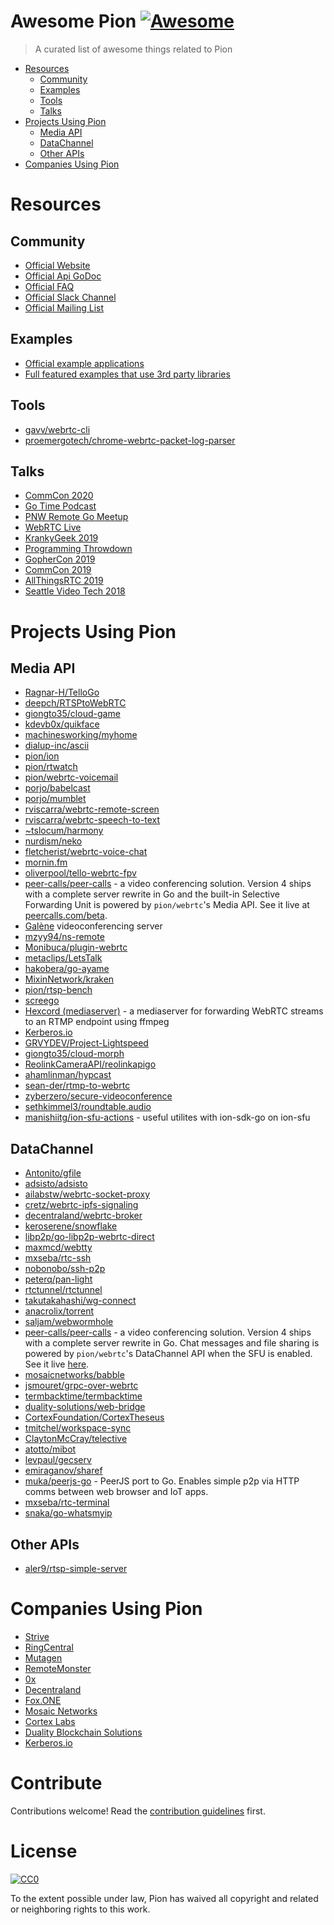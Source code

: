 # Awesome Pion [![Awesome](https://awesome.re/badge.svg)](https://awesome.re)

> A curated list of awesome things related to Pion

- [Resources](#resources)
  - [Community](#community)
  - [Examples](#examples)
  - [Tools](#tools)
  - [Talks](#talks)
- [Projects Using Pion](#projects-using-pion)
  - [Media API](#media-api)
  - [DataChannel](#datachannel)
  - [Other APIs](#other-apis)
- [Companies Using Pion](#companies-using-pion)


# Resources

## Community

- [Official Website](https://pion.ly)
- [Official Api GoDoc](https://pkg.go.dev/github.com/pion/webrtc/v3)
- [Official FAQ](https://github.com/pion/webrtc/wiki/FAQ)
- [Official Slack Channel](https://invite.slack.golangbridge.org/)
- [Official Mailing List](https://groups.google.com/forum/#!forum/pion)

## Examples

- [Official example applications](https://github.com/pion/webrtc/blob/master/examples/)
- [Full featured examples that use 3rd party libraries](https://github.com/pion/example-webrtc-applications)

## Tools

- [gavv/webrtc-cli](https://github.com/gavv/webrtc-cli)
- [proemergotech/chrome-webrtc-packet-log-parser](https://github.com/proemergotech/chrome-webrtc-packet-log-parser)

## Talks
- [CommCon 2020](https://www.youtube.com/watch?v=3fRw4uKakLM)
- [Go Time Podcast](https://changelog.com/gotime/127)
- [PNW Remote Go Meetup](https://www.youtube.com/watch?v=FdgoOrJH8ok&feature=youtu.be&t=989)
- [WebRTC Live](https://vimeo.com/380076363)
- [KrankyGeek 2019](https://www.youtube.com/watch?v=BYtNI4esj1I)
- [Programming Throwdown](https://www.programmingthrowdown.com/2019/10/episode-95-webrtc-with-sean-dubois.html)
- [GopherCon 2019](https://www.youtube.com/watch?v=Syt7TnikBfk)
- [CommCon 2019](https://youtu.be/iEYLvkaNTLc?t=447)
- [AllThingsRTC 2019](https://www.youtube.com/watch?v=THBgcbI--ck)
- [Seattle Video Tech 2018](https://www.youtube.com/watch?v=ezZYd5NsxE4)

# Projects Using Pion

## Media API

- [Ragnar-H/TelloGo](https://github.com/Ragnar-H/TelloGo)
- [deepch/RTSPtoWebRTC](https://github.com/deepch/RTSPtoWebRTC)
- [giongto35/cloud-game](https://github.com/giongto35/cloud-game)
- [kdevb0x/quikface](https://github.com/kdevb0x/quikface)
- [machinesworking/myhome](https://github.com/machinesworking/myhome)
- [dialup-inc/ascii](https://github.com/dialup-inc/ascii)
- [pion/ion](https://github.com/pion/ion)
- [pion/rtwatch](https://github.com/pion/rtwatch)
- [pion/webrtc-voicemail](https://github.com/pion/webrtc-voicemail)
- [porjo/babelcast](https://github.com/porjo/babelcast)
- [porjo/mumblet](https://github.com/porjo/mumblet)
- [rviscarra/webrtc-remote-screen](https://github.com/rviscarra/webrtc-remote-screen)
- [rviscarra/webrtc-speech-to-text](https://github.com/rviscarra/webrtc-speech-to-text)
- [~tslocum/harmony](https://gitlab.com/tslocum/harmony)
- [nurdism/neko](https://github.com/nurdism/neko)
- [fletcherist/webrtc-voice-chat](https://github.com/fletcherist/webtrc-voice-chat)
- [mornin.fm](https://github.com/fox-one/mornin.fm)
- [oliverpool/tello-webrtc-fpv](https://github.com/oliverpool/tello-webrtc-fpv)
- [peer-calls/peer-calls](https://github.com/peer-calls/peer-calls) - a video conferencing solution. Version 4 ships with a complete server rewrite in Go and the built-in Selective Forwarding Unit is powered by `pion/webrtc`'s Media API. See it live at [peercalls.com/beta](https://peercalls.com/beta).
- [Galène](https://galene.org) videoconferencing server
- [mzyy94/ns-remote](https://github.com/mzyy94/ns-remote)
- [Monibuca/plugin-webrtc](https://github.com/Monibuca/plugin-webrtc)
- [metaclips/LetsTalk](https://github.com/metaclips/LetsTalk)
- [hakobera/go-ayame](https://github.com/hakobera/go-ayame)
- [MixinNetwork/kraken](https://github.com/MixinNetwork/kraken)
- [pion/rtsp-bench](https://github.com/pion/rtsp-bench)
- [screego](https://github.com/screego/server)
- [Hexcord (mediaserver)](https://github.com/grantfayvor/hexcord-mediaserver) - a mediaserver for forwarding WebRTC streams to an RTMP endpoint using ffmpeg
- [Kerberos.io](https://github.com/kerberos-io)
- [GRVYDEV/Project-Lightspeed](https://github.com/GRVYDEV/Project-Lightspeed)
- [giongto35/cloud-morph](https://github.com/giongto35/cloud-morph)
- [ReolinkCameraAPI/reolinkapigo](https://github.com/ReolinkCameraAPI/reolinkapigo)
- [ahamlinman/hypcast](https://github.com/ahamlinman/hypcast)
- [sean-der/rtmp-to-webrtc](https://github.com/sean-der/rtmp-to-webrtc)
- [zyberzero/secure-videoconference](https://github.com/zyberzero/secure-videoconference)
- [sethkimmel3/roundtable.audio](https://github.com/sethkimmel3/roundtable.audio)
- [manishiitg/ion-sfu-actions](https://github.com/manishiitg/ion-sfu-actions) - useful utilites with ion-sdk-go on ion-sfu

## DataChannel

- [Antonito/gfile](https://github.com/Antonito/gfile)
- [adsisto/adsisto](https://github.com/adsisto/adsisto)
- [ailabstw/webrtc-socket-proxy](https://github.com/ailabstw/webrtc-socket-proxy)
- [cretz/webrtc-ipfs-signaling](https://github.com/cretz/webrtc-ipfs-signaling)
- [decentraland/webrtc-broker](https://github.com/decentraland/webrtc-broker)
- [keroserene/snowflake](https://github.com/keroserene/snowflake)
- [libp2p/go-libp2p-webrtc-direct](https://github.com/libp2p/go-libp2p-webrtc-direct)
- [maxmcd/webtty](https://github.com/maxmcd/webtty)
- [mxseba/rtc-ssh](https://github.com/mxseba/rtc-ssh)
- [nobonobo/ssh-p2p](https://github.com/nobonobo/ssh-p2p)
- [peterq/pan-light](https://github.com/peterq/pan-light)
- [rtctunnel/rtctunnel](https://github.com/rtctunnel/rtctunnel)
- [takutakahashi/wg-connect](https://github.com/takutakahashi/wg-connect)
- [anacrolix/torrent](https://github.com/anacrolix/torrent/)
- [saljam/webwormhole](https://github.com/saljam/webwormhole)
- [peer-calls/peer-calls](https://github.com/peer-calls/peer-calls) - a video conferencing solution. Version 4 ships with a complete server rewrite in Go. Chat messages and file sharing is powered by `pion/webrtc`'s DataChannel API when the SFU is enabled. See it live [here](https://peercalls.com/beta).
- [mosaicnetworks/babble](https://github.com/mosaicnetworks/babble)
- [jsmouret/grpc-over-webrtc](https://github.com/jsmouret/grpc-over-webrtc)
- [termbacktime/termbacktime](https://github.com/termbacktime/termbacktime)
- [duality-solutions/web-bridge](https://github.com/duality-solutions/web-bridge)
- [CortexFoundation/CortexTheseus](https://github.com/CortexFoundation/CortexTheseus)
- [tmitchel/workspace-sync](https://github.com/tmitchel/workspace-sync)
- [ClaytonMcCray/telective](https://github.com/ClaytonMcCray/telective)
- [atotto/mibot](https://github.com/atotto/mibot)
- [levpaul/gecserv](https://github.com/levpaul/gecserv)
- [emiraganov/sharef](https://github.com/emiraganov/sharef)
- [muka/peerjs-go](https://github.com/muka/peerjs-go) - PeerJS port to Go. Enables simple p2p via HTTP comms between web browser and IoT apps.
- [mxseba/rtc-terminal](https://github.com/mxseba/rtc-terminal)
- [snaka/go-whatsmyip](https://github.com/snaka/go-whatsmyip)

## Other APIs
- [aler9/rtsp-simple-server](https://github.com/aler9/rtsp-simple-server)

# Companies Using Pion
- [Strive](https://strivetech.io/p2p-sdk/)
- [RingCentral](https://github.com/ringcentral/ringcentral-softphone-go)
- [Mutagen](https://mutagen.io/)
- [RemoteMonster](https://github.com/RemoteMonster/remon-obs-lib)
- [0x](https://0x.org/)
- [Decentraland](https://github.com/decentraland/communications-server-go)
- [Fox.ONE](https://github.com/fox-one/mornin.fm)
- [Mosaic Networks](https://github.com/mosaicnetworks/babble)
- [Cortex Labs](https://github.com/CortexFoundation/CortexTheseus)
- [Duality Blockchain Solutions](https://github.com/duality-solutions/web-bridge)
- [Kerberos.io](https://github.com/kerberos-io)

# Contribute

Contributions welcome! Read the [contribution guidelines](CONTRIBUTING.md) first.

# License

[![CC0](https://mirrors.creativecommons.org/presskit/buttons/88x31/svg/cc-zero.svg)](https://creativecommons.org/publicdomain/zero/1.0)

To the extent possible under law, Pion has waived all copyright and
related or neighboring rights to this work.
